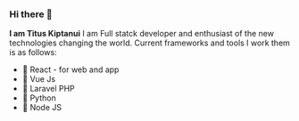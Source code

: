 ### Hi there 👋

**I am Titus Kiptanui**
I am Full statck developer and enthusiast of the new technologies changing the world.
Current frameworks and tools I work them is as follows:

- 🔭 React - for web and app
- 🌱 Vue Js
- 👯 Laravel PHP
- 🤔 Python
- 💬 Node JS

